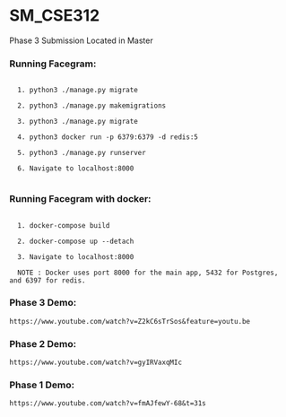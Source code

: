 # SM_CSE312


Phase 3 Submission Located in Master<br>

### Running Facegram:
```

  1. python3 ./manage.py migrate
  
  2. python3 ./manage.py makemigrations
  
  3. python3 ./manage.py migrate
  
  4. python3 docker run -p 6379:6379 -d redis:5
  
  5. python3 ./manage.py runserver
  
  6. Navigate to localhost:8000


```
### Running Facegram with docker:
```

  1. docker-compose build
  
  2. docker-compose up --detach

  3. Navigate to localhost:8000
  
  NOTE : Docker uses port 8000 for the main app, 5432 for Postgres, and 6397 for redis.

```
### Phase 3 Demo: 
```
https://www.youtube.com/watch?v=Z2kC6sTrSos&feature=youtu.be
```

### Phase 2 Demo:
```
https://www.youtube.com/watch?v=gyIRVaxqMIc
```


### Phase 1 Demo:
```
https://www.youtube.com/watch?v=fmAJfewY-68&t=31s
```


